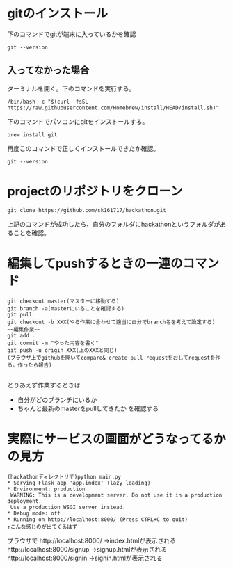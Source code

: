 # gitのインストール
下のコマンドでgitが端末に入っているかを確認
```
git --version
```
## 入ってなかった場合
ターミナルを開く。下のコマンドを実行する。
```
/bin/bash -c "$(curl -fsSL https://raw.githubusercontent.com/Homebrew/install/HEAD/install.sh)"
```
下のコマンドでパソコンにgitをインストールする。
```
brew install git
```
再度このコマンドで正しくインストールできたか確認。
```
git --version
```

# projectのリポジトリをクローン
```
git clone https://github.com/sk161717/hackathon.git
```
上記のコマンドが成功したら、自分のフォルダにhackathonというフォルダがあることを確認。

# 編集してpushするときの一連のコマンド
```
git checkout master(マスターに移動する)
git branch -a(masterにいることを確認する)
git pull
git checkout -b XXX(やる作業に合わせて適当に自分でbranch名を考えて設定する)
~~編集作業~~
git add .
git commit -m "やった内容を書く"
git push -u origin XXX(上のXXXと同じ)
(ブラウザ上でgithubを開いてcompare& create pull requestをおしてrequestを作る。作ったら報告)


```
とりあえず作業するときは
- 自分がどのブランチにいるか
- ちゃんと最新のmasterをpullしてきたか
を確認する

# 実際にサービスの画面がどうなってるかの見方
```
(hackathonディレクトリで)python main.py
* Serving Flask app 'app.index' (lazy loading)
* Environment: production
 WARNING: This is a development server. Do not use it in a production deployment.
 Use a production WSGI server instead.
* Debug mode: off
* Running on http://localhost:8000/ (Press CTRL+C to quit)
↑こんな感じのが出てくるはず
```
ブラウザで
http://localhost:8000/ ->index.htmlが表示される
http://localhost:8000/signup ->signup.htmlが表示される
http://localhost:8000/signin ->signin.htmlが表示される


